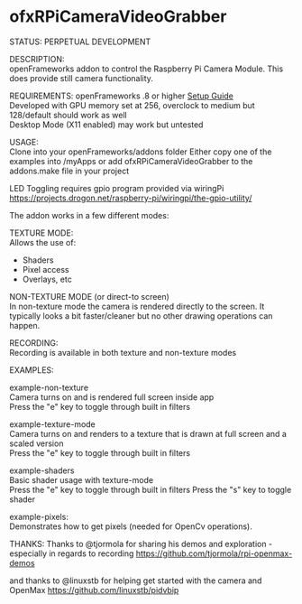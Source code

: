 ofxRPiCameraVideoGrabber
========================

STATUS: PERPETUAL DEVELOPMENT

DESCRIPTION:   
openFrameworks addon to control the Raspberry Pi Camera Module. This does provide still camera functionality.


REQUIREMENTS:
openFrameworks .8 or higher [Setup Guide](http://openframeworks.cc/setup/raspberrypi/)   
Developed with GPU memory set at 256, overclock to medium but 128/default should work as well   
Desktop Mode (X11 enabled) may work but untested

USAGE:   
Clone into your openFrameworks/addons folder
Either copy one of the examples into /myApps or add ofxRPiCameraVideoGrabber to the addons.make file in your project

LED Toggling requires gpio program provided via wiringPi   
https://projects.drogon.net/raspberry-pi/wiringpi/the-gpio-utility/


The addon works in a few different modes:

TEXTURE MODE:   
Allows the use of:
 - Shaders
 - Pixel access
 - Overlays, etc
 
 
NON-TEXTURE MODE (or direct-to screen)   
In non-texture mode the camera is rendered directly to the screen. It typically looks a bit faster/cleaner but no other drawing operations can happen.


RECORDING:   
Recording is available in both texture and non-texture modes


EXAMPLES:   

example-non-texture   
Camera turns on and is rendered full screen inside app   
Press the "e" key to toggle through built in filters


example-texture-mode  
Camera turns on and renders to a texture that is drawn at full screen and a scaled version   
Press the "e" key to toggle through built in filters   


example-shaders   
Basic shader usage with texture-mode  
Press the "e" key to toggle through built in filters 
Press the "s" key to toggle shader   

example-pixels:   
Demonstrates how to get pixels (needed for OpenCv operations). 


THANKS:
Thanks to @tjormola for sharing his demos and exploration - especially in regards to recording
https://github.com/tjormola/rpi-openmax-demos

and thanks to @linuxstb for helping get started with the camera and OpenMax
https://github.com/linuxstb/pidvbip



 





 
